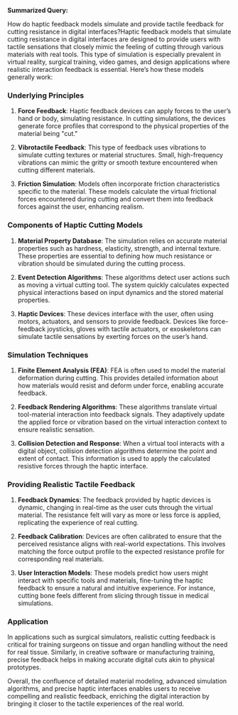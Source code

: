 **Summarized Query:**

How do haptic feedback models simulate and provide tactile feedback for cutting resistance in digital interfaces?Haptic feedback models that simulate cutting resistance in digital interfaces are designed to provide users with tactile sensations that closely mimic the feeling of cutting through various materials with real tools. This type of simulation is especially prevalent in virtual reality, surgical training, video games, and design applications where realistic interaction feedback is essential. Here’s how these models generally work:

### Underlying Principles

1. **Force Feedback**: Haptic feedback devices can apply forces to the user’s hand or body, simulating resistance. In cutting simulations, the devices generate force profiles that correspond to the physical properties of the material being "cut."

2. **Vibrotactile Feedback**: This type of feedback uses vibrations to simulate cutting textures or material structures. Small, high-frequency vibrations can mimic the gritty or smooth texture encountered when cutting different materials.

3. **Friction Simulation**: Models often incorporate friction characteristics specific to the material. These models calculate the virtual frictional forces encountered during cutting and convert them into feedback forces against the user, enhancing realism.

### Components of Haptic Cutting Models

1. **Material Property Database**: The simulation relies on accurate material properties such as hardness, elasticity, strength, and internal texture. These properties are essential to defining how much resistance or vibration should be simulated during the cutting process.

2. **Event Detection Algorithms**: These algorithms detect user actions such as moving a virtual cutting tool. The system quickly calculates expected physical interactions based on input dynamics and the stored material properties.

3. **Haptic Devices**: These devices interface with the user, often using motors, actuators, and sensors to provide feedback. Devices like force-feedback joysticks, gloves with tactile actuators, or exoskeletons can simulate tactile sensations by exerting forces on the user’s hand.

### Simulation Techniques

1. **Finite Element Analysis (FEA)**: FEA is often used to model the material deformation during cutting. This provides detailed information about how materials would resist and deform under force, enabling accurate feedback.

2. **Feedback Rendering Algorithms**: These algorithms translate virtual tool-material interaction into feedback signals. They adaptively update the applied force or vibration based on the virtual interaction context to ensure realistic sensation.

3. **Collision Detection and Response**: When a virtual tool interacts with a digital object, collision detection algorithms determine the point and extent of contact. This information is used to apply the calculated resistive forces through the haptic interface.

### Providing Realistic Tactile Feedback

1. **Feedback Dynamics**: The feedback provided by haptic devices is dynamic, changing in real-time as the user cuts through the virtual material. The resistance felt will vary as more or less force is applied, replicating the experience of real cutting.

2. **Feedback Calibration**: Devices are often calibrated to ensure that the perceived resistance aligns with real-world expectations. This involves matching the force output profile to the expected resistance profile for corresponding real materials.

3. **User Interaction Models**: These models predict how users might interact with specific tools and materials, fine-tuning the haptic feedback to ensure a natural and intuitive experience. For instance, cutting bone feels different from slicing through tissue in medical simulations.

### Application

In applications such as surgical simulators, realistic cutting feedback is critical for training surgeons on tissue and organ handling without the need for real tissue. Similarly, in creative software or manufacturing training, precise feedback helps in making accurate digital cuts akin to physical prototypes.

Overall, the confluence of detailed material modeling, advanced simulation algorithms, and precise haptic interfaces enables users to receive compelling and realistic feedback, enriching the digital interaction by bringing it closer to the tactile experiences of the real world.